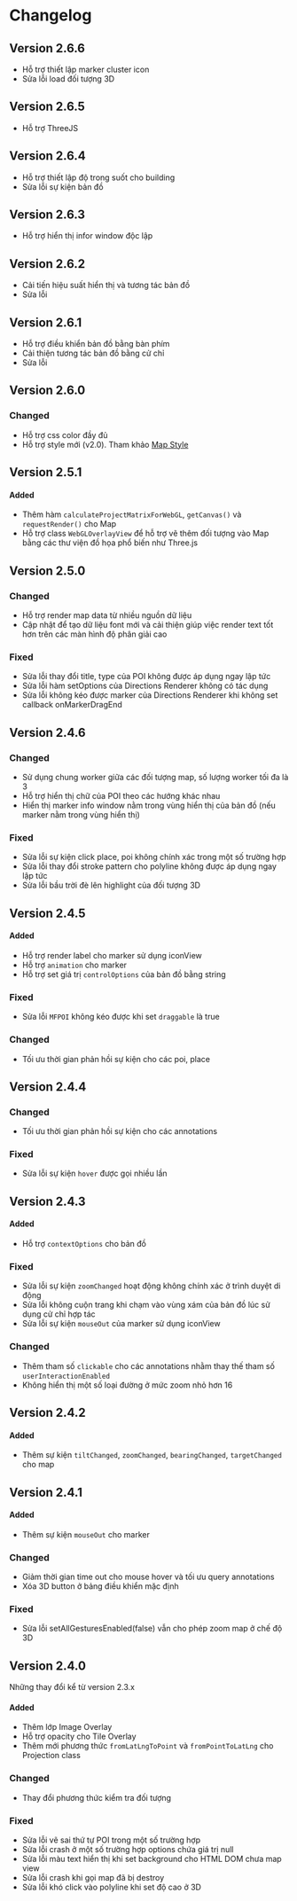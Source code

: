 # Changelog

## Version 2.6.6

- Hỗ trợ thiết lập marker cluster icon
- Sửa lỗi load đối tượng 3D

## Version 2.6.5

- Hỗ trợ ThreeJS

## Version 2.6.4

- Hỗ trợ thiết lập độ trong suốt cho building
- Sửa lỗi sự kiện bản đồ

## Version 2.6.3

- Hỗ trợ hiển thị infor window độc lập

## Version 2.6.2

- Cải tiến hiệu suất hiển thị và tương tác bản đồ
- Sửa lỗi

## Version 2.6.1

- Hỗ trợ điều khiển bản đồ bằng bàn phím
- Cải thiện tương tác bản đồ bằng cử chỉ
- Sửa lỗi

## Version 2.6.0

### Changed

- Hỗ trợ css color đầy đủ
- Hỗ trợ style mới (v2.0). Tham khảo [Map Style](https://map.map4d.vn/developer/mapstyle)

## Version 2.5.1

#### Added

- Thêm hàm `calculateProjectMatrixForWebGL`, `getCanvas()` và `requestRender()` cho Map
- Hỗ trợ class `WebGLOverlayView` để hỗ trợ vẽ thêm đối tượng vào Map bằng các thư viện đồ họa phổ biến như Three.js

## Version 2.5.0

### Changed

- Hỗ trợ render map data từ nhiều nguồn dữ liệu
- Cập nhật để tạo dữ liệu font mới và cải thiện giúp việc render text tốt hơn trên các màn hình độ phân giải cao

### Fixed

- Sửa lỗi thay đổi title, type của POI không được áp dụng ngay lập tức
- Sửa lỗi hàm setOptions của Directions Renderer không có tác dụng
- Sửa lỗi không kéo được marker của Directions Renderer khi không set callback onMarkerDragEnd

## Version 2.4.6

### Changed

- Sử dụng chung worker giữa các đối tượng map, số lượng worker tối đa là 3
- Hỗ trợ hiển thị chữ của POI theo các hướng khác nhau
- Hiển thị marker info window nằm trong vùng hiển thị của bản đồ (nếu marker nằm trong vùng hiển thị)

### Fixed

- Sửa lỗi sự kiện click place, poi không chính xác trong một số trường hợp
- Sửa lỗi thay đổi stroke pattern cho polyline không được áp dụng ngay lập tức
- Sửa lỗi bầu trời đè lên highlight của đối tượng 3D

## Version 2.4.5

#### Added

- Hỗ trợ render label cho marker sử dụng iconView
- Hỗ trợ `animation` cho marker
- Hỗ trợ set giá trị `controlOptions` của bản đồ bằng string

### Fixed

- Sửa lỗi `MFPOI` không kéo được  khi set `draggable` là true

### Changed

- Tối ưu thời gian phản hồi sự kiện cho các poi, place

## Version 2.4.4

### Changed

- Tối ưu thời gian phản hồi sự kiện cho các annotations

### Fixed

- Sửa lỗi sự kiện `hover` được gọi nhiều lần

## Version 2.4.3

#### Added

- Hỗ trợ `contextOptions` cho bản đồ

### Fixed

- Sửa lỗi sự kiện `zoomChanged` hoạt động không chính xác ở trình duyệt di động
- Sửa lỗi không cuộn trang khi chạm vào vùng xám của bản đồ lúc sử dụng cử chỉ hợp tác
- Sửa lỗi sự kiện `mouseOut` của marker sử dụng iconView

### Changed

- Thêm tham số `clickable` cho các annotations nhằm thay thế tham số `userInteractionEnabled`
- Không hiển thị một số loại đường ở mức zoom nhỏ hơn 16

## Version 2.4.2

#### Added

- Thêm sự kiện `tiltChanged`, `zoomChanged`, `bearingChanged`, `targetChanged` cho map

## Version 2.4.1

#### Added

- Thêm sự kiện `mouseOut` cho marker

### Changed

- Giảm thời gian time out cho mouse hover và tối ưu query annotations
- Xóa 3D button ở bảng điều khiển mặc định

### Fixed

- Sửa lỗi setAllGesturesEnabled(false) vẫn cho phép zoom map ở chế độ 3D

## Version 2.4.0

Những thay đổi kể từ version 2.3.x

#### Added

- Thêm lớp Image Overlay
- Hỗ trợ opacity cho Tile Overlay
- Thêm mới phương thức `fromLatLngToPoint` và `fromPointToLatLng` cho Projection class

### Changed

- Thay đổi phương thức kiểm tra đối tượng

### Fixed

- Sửa lỗi vẽ sai thứ tự POI trong một số trường hợp
- Sửa lỗi crash ở một số trường hợp options chứa giá trị null
- Sửa lỗi màu text hiển thị khi set background cho HTML DOM chưa map view
- Sửa lỗi crash khi gọi map đã bị destroy
- Sửa lỗi khó click vào polyline khi set độ cao ở 3D

<!-- #### Security -->
